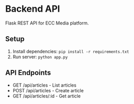 # Backend API

Flask REST API for ECC Media platform.

## Setup
1. Install dependencies: `pip install -r requirements.txt`
2. Run server: `python app.py`

## API Endpoints
- GET /api/articles - List articles
- POST /api/articles - Create article
- GET /api/articles/:id - Get article